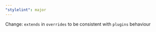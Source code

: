 ```yaml
---
"stylelint": major
---
```


Change: `extends` in `overrides` to be consistent with `plugins` behaviour

